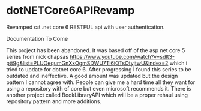 # dotNETCore6APIRevamp
Revamped c# .net core 6 RESTFUL api with user authentication.

Documentation To Come

This project has been abandoned. It was based off of the asp net core 5 series from nick chapsas https://www.youtube.com/watch?v=sdlt3-ptt9g&list=PLUOequmGnXxOgmSDWU7Tl6iQTsOtyjtwU&index=2 which i tried to update for dotnet core 6. After progressing I found this series to be outdated and ineffective. A good amount was updated but the design pattern I cannot agree with. People can give me a hard time all they want for using a repository with ef core but even microsoft recommends it. There is another project called BookLibraryAPI which will be a proper rehaul using repository pattern and more additions.
